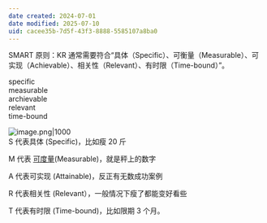 ```yaml
---
date created: 2024-07-01
date modified: 2025-07-10
uid: cacee35b-7d5f-43f3-8888-5585107a8ba0
---
```


SMART 原则：KR 通常需要符合“具体（Specific）、可衡量（Measurable）、可实现（Achievable）、相关性（Relevant）、有时限（Time-bound）”。

specific  
measurable  
archievable  
relevant  
time-bound

![image.png|1000](https://imagehosting4picgo.oss-cn-beijing.aliyuncs.com/imagehosting/fix-dir%2Fpicgo%2Fpicgo-clipboard-images%2F2024%2F07%2F01%2F15-54-42-47bb8d1ec11c959015f2d0abab51c8fe-20240701155441-e37176.png)  
S 代表具体 (Specific)，比如瘦 20 斤

M 代表 [可度量](https://www.zhihu.com/search?q=%E5%8F%AF%E5%BA%A6%E9%87%8F&search_source=Entity&hybrid_search_source=Entity&hybrid_search_extra=%7B%22sourceType%22%3A%22answer%22%2C%22sourceId%22%3A3537785563%7D)(Measurable)，就是秤上的数字

A 代表可实现 (Attainable)，反正有无数成功案例

R 代表相关性 (Relevant），一般情况下瘦了都能变好看些

T 代表有时限 (Time-bound)，比如限期 3 个月。
